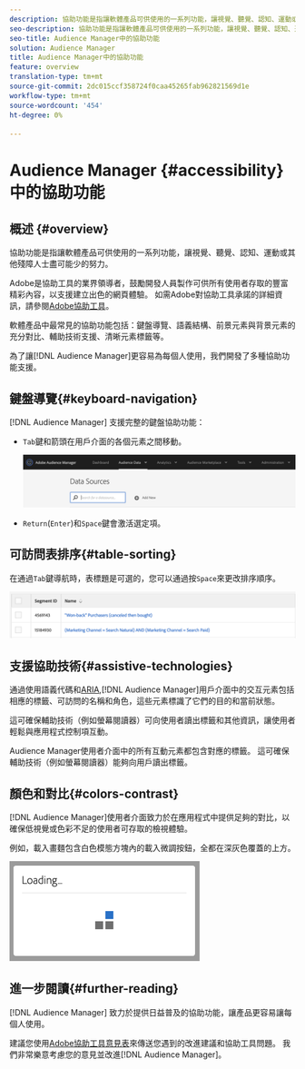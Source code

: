 ```yaml
---
description: 協助功能是指讓軟體產品可供使用的一系列功能，讓視覺、聽覺、認知、運動或其他殘障人士盡可能少的努力。
seo-description: 協助功能是指讓軟體產品可供使用的一系列功能，讓視覺、聽覺、認知、運動或其他殘障人士盡可能少的努力。
seo-title: Audience Manager中的協助功能
solution: Audience Manager
title: Audience Manager中的協助功能
feature: overview
translation-type: tm+mt
source-git-commit: 2dc015ccf358724f0caa45265fab962821569d1e
workflow-type: tm+mt
source-wordcount: '454'
ht-degree: 0%

---
```



# Audience Manager {#accessibility}中的協助功能

## 概述 {#overview}

協助功能是指讓軟體產品可供使用的一系列功能，讓視覺、聽覺、認知、運動或其他殘障人士盡可能少的努力。

Adobe是協助工具的業界領導者，鼓勵開發人員製作可供所有使用者存取的豐富精彩內容，以支援建立出色的網頁體驗。 如需Adobe對協助工具承諾的詳細資訊，請參閱[Adobe協助工具](https://www.adobe.com/accessibility.html)。

軟體產品中最常見的協助功能包括：鍵盤導覽、語義結構、前景元素與背景元素的充分對比、輔助技術支援、清晰元素標籤等。

為了讓[!DNL Audience Manager]更容易為每個人使用，我們開發了多種協助功能支援。

## 鍵盤導覽{#keyboard-navigation}

[!DNL Audience Manager] 支援完整的鍵盤協助功能：

* `Tab`鍵和箭頭在用戶介面的各個元素之間移動。

   ![accesibility-highlight](assets/accesibility-highlight.png)

* `Return`(`Enter`)和`Space`鍵會激活選定項。

## 可訪問表排序{#table-sorting}

在通過`Tab`鍵導航時，表標題是可選的，您可以通過按`Space`來更改排序順序。

![accessibility-table-headers](assets/accessibility-table-headers.png)

## 支援協助技術{#assistive-technologies}

通過使用語義代碼和[ARIA](https://www.w3.org/WAI/standards-guidelines/aria/),[!DNL Audience Manager]用戶介面中的交互元素包括相應的標籤、可訪問的名稱和角色，這些元素標識了它們的目的和當前狀態。

這可確保輔助技術（例如螢幕閱讀器）可向使用者讀出標籤和其他資訊，讓使用者輕鬆與應用程式控制項互動。

Audience Manager使用者介面中的所有互動元素都包含對應的標籤。 這可確保輔助技術（例如螢幕閱讀器）能夠向用戶讀出標籤。

## 顏色和對比{#colors-contrast}

[!DNL Audience Manager]使用者介面致力於在應用程式中提供足夠的對比，以確保低視覺或色彩不足的使用者可存取的檢視體驗。

例如，載入畫麵包含白色模態方塊內的載入微調按鈕，全都在深灰色覆蓋的上方。

![協助工具載入](assets/accessibility-loading.png)

## 進一步閱讀{#further-reading}

[!DNL Audience Manager] 致力於提供日益普及的協助功能，讓產品更容易讓每個人使用。

建議您使用[Adobe協助工具意見表](https://www.adobe.com/accessibility/feedback.html)來傳送您遇到的改進建議和協助工具問題。 我們非常樂意考慮您的意見並改進[!DNL Audience Manager]。